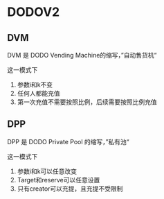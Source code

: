 # DODOV2

## DVM

DVM 是 DODO Vending Machine的缩写，”自动售货机“

这一模式下

 1. 参数i和k不变
 2. 任何人都能充值
 3. 第一次充值不需要按照比例，后续需要按照比例充值

## DPP

DPP 是 DODO Private Pool 的缩写，”私有池“

这一模式下

 1. 参数i和k可以任意改变
 2. Target和reserve可以任意设置
 3. 只有creator可以充提，且充提不受限制